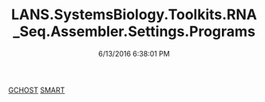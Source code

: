 ﻿---
title: LANS.SystemsBiology.Toolkits.RNA_Seq.Assembler.Settings.Programs
date: 6/13/2016 6:38:01 PM
---

[GCHOST](T-LANS.SystemsBiology.Toolkits.RNA_Seq.Assembler.Settings.Programs.GCHOST.html)
[SMART](T-LANS.SystemsBiology.Toolkits.RNA_Seq.Assembler.Settings.Programs.SMART.html)

